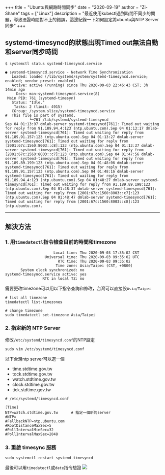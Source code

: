 +++
title = "Ubuntu與網路時間同步"
date = "2020-09-19"
author = "Zi-Shane"
tags = ["Linux"]
description = "最近使用kubectl遇到時間不同步的問題，導致憑證時間對不上的錯誤，這邊紀錄一下如何設定將ubuntu與NTP Server同步"
+++
## systemd-timesyncd的狀態出現Timed out無法自動和server同步時間
```
$ systemctl status systemd-timesyncd.service

● systemd-timesyncd.service - Network Time Synchronization
   Loaded: loaded (/lib/systemd/system/systemd-timesyncd.service; enabled; vendor preset: enabled)
   Active: active (running) since Thu 2020-09-03 22:46:43 CST; 3h 14min ago
     Docs: man:systemd-timesyncd.service(8)
 Main PID: 761 (systemd-timesyn)
   Status: "Idle."
    Tasks: 2 (limit: 4915)
   CGroup: /system.slice/systemd-timesyncd.service
#  This file is part of systemd.
           └─761 /lib/systemd/systemd-timesyncd
Sep 04 01:13:07 dmlab-server systemd-timesyncd[761]: Timed out waiting for reply from 91.189.94.4:123 (ntp.ubuntu.com).Sep 04 01:13:17 dmlab-server systemd-timesyncd[761]: Timed out waiting for reply from 91.189.91.157:123 (ntp.ubuntu.com).Sep 04 01:13:27 dmlab-server systemd-timesyncd[761]: Timed out waiting for reply from [2001:67c:1560:8003::c8]:123 (ntp.ubuntu.com).Sep 04 01:13:37 dmlab-server systemd-timesyncd[761]: Timed out waiting for reply from [2001:67c:1560:8003::c7]:123 (ntp.ubuntu.com).Sep 04 01:47:56 dmlab-server systemd-timesyncd[761]: Timed out waiting for reply from 91.189.89.199:123 (ntp.ubuntu.com).Sep 04 01:48:06 dmlab-server systemd-timesyncd[761]: Timed out waiting for reply from 91.189.91.157:123 (ntp.ubuntu.com).Sep 04 01:48:16 dmlab-server systemd-timesyncd[761]: Timed out waiting for reply from 91.189.94.4:123 (ntp.ubuntu.com).Sep 04 01:48:27 dmlab-server systemd-timesyncd[761]: Timed out waiting for reply from 91.189.89.198:123 (ntp.ubuntu.com).Sep 04 01:48:37 dmlab-server systemd-timesyncd[761]: Timed out waiting for reply from [2001:67c:1560:8003::c7]:123 (ntp.ubuntu.com).Sep 04 01:48:47 dmlab-server systemd-timesyncd[761]: Timed out waiting for reply from [2001:67c:1560:8003::c8]:123 (ntp.ubuntu.com).
```

-----
## 解決方法
### 1. 用`timedatectl`指令檢查目前的時間和timezone
```
                      Local time: Thu 2020-09-03 17:35:02 CST
                  Universal time: Thu 2020-09-03 09:35:02 UTC
                        RTC time: Thu 2020-09-03 09:35:02    
                       Time zone: Asia/Taipei (CST, +0800)
       System clock synchronized: no
systemd-timesyncd.service active: yes
                 RTC in local TZ: no
```
需要更改timezone可以用以下指令查詢和修改，台灣可以直接設`Asia/Taipei`
```
# list all timezone
timedatectl list-timezones

# change timezone
sudo timedatectl set-timezone Asia/Taipei
```

### 2. 指定新的 NTP Server
修改`/etc/systemd/timesyncd.conf`的NTP設定
```
sudo vim /etc/systemd/timesyncd.conf
```
以下台灣ntp server可以選一個
- time.stdtime.gov.tw
- tock.stdtime.gov.tw
- watch.stdtime.gov.tw
- clock.stdtime.gov.tw
- tick.stdtime.gov.tw
```
# /etc/systemd/timesyncd.conf

[Time]
NTP=watch.stdtime.gov.tw      # 指定一個新的server
#NTP=
#FallbackNTP=ntp.ubuntu.com
#RootDistanceMaxSec=5
#PollIntervalMinSec=32
#PollIntervalMaxSec=2048
```

### 3. 重啟 timesync 服務
```
sudo systemctl restart systemd-timesyncd
```
最後可以用`timedatectl`或`date`指令驗證
![](https://i.imgur.com/tKAgRXH.png)
